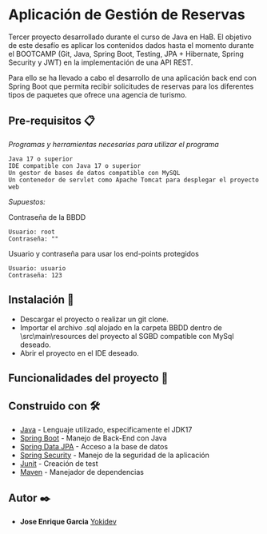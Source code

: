 # Aplicación de Gestión de Reservas

<p>Tercer proyecto desarrollado durante el curso de Java en HaB. El objetivo de este desafío es aplicar los contenidos dados hasta el momento durante el BOOTCAMP (Git, Java, Spring Boot, Testing, JPA + Hibernate, Spring Security y JWT) en la implementación de una API REST.<p>
<p>Para ello se ha llevado a cabo el desarrollo de una aplicación back end con Spring Boot que permita recibir solicitudes de reservas para los diferentes tipos de paquetes que ofrece una agencia de turismo.<p>

## Pre-requisitos 📋

_Programas y herramientas necesarias para utilizar el programa_

```
Java 17 o superior
IDE compatible con Java 17 o superior
Un gestor de bases de datos compatible con MySQL
Un contenedor de servlet como Apache Tomcat para desplegar el proyecto web
```
_Supuestos:_ <br>

Contraseña de la BBDD
```
Usuario: root
Contraseña: ""
```

Usuario y contraseña para usar los end-points protegidos
```
Usuario: usuario
Contraseña: 123
```
## Instalación 🔧

- Descargar el proyecto o realizar un git clone.
- Importar el archivo .sql alojado en la carpeta BBDD dentro de \src\main\resources del proyecto al SGBD compatible con MySql deseado.
- Abrir el proyecto en el IDE deseado.

## Funcionalidades del proyecto :hammer:


## Construido con 🛠️

* [Java](https://docs.oracle.com/en/java/javase/17/docs/api/index.html) - Lenguaje utilizado, especificamente el JDK17
* [Spring Boot](https://docs.oracle.com/cd/E17802_01/products/products/jsp/2.1/docs/jsp-2_1-pfd2/index.html) - Manejo de Back-End con Java
* [Spring Data JPA](https://spring.io/projects/spring-data-jpa) - Acceso a la base de datos
* [Spring Security](https://spring.io/projects/spring-security) - Manejo de la seguridad de la aplicación
* [Junit](https://junit.org/junit5/docs/current/user-guide/) - Creación de test
* [Maven](https://maven.apache.org/) - Manejador de dependencias

## Autor ✒️
* **Jose Enrique Garcia** [Yokidev](https://github.com/Yokidev)
